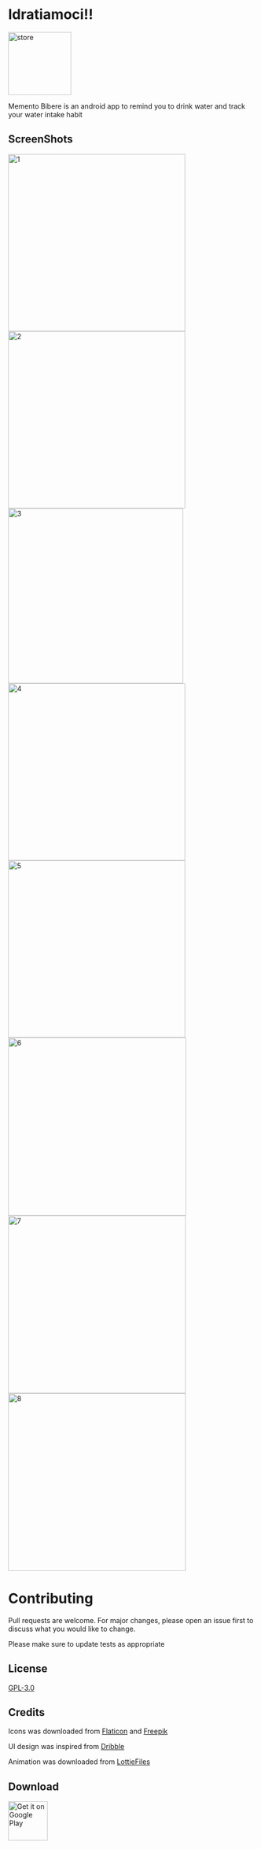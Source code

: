 # Idratiamoci!!

<img width="128" height="128" alt="store" src="https://github.com/rMarduk87/MementoBibere/assets/30796324/79fa6d8a-3913-41ed-8486-b0c3166ed6b5">


Memento Bibere is an android app to remind you to drink water and track your water intake habit

## ScreenShots

<img width="360" alt="1" src="https://github.com/rMarduk87/MementoBibere/assets/30796324/556cd725-f373-4930-8b0c-56926ea1859e">
<img width="360" alt="2" src="https://github.com/rMarduk87/MementoBibere/assets/30796324/0565e9d7-1797-40b9-a803-3c94a8b1fc17">
<img width="356" alt="3" src="https://github.com/rMarduk87/MementoBibere/assets/30796324/f66bb00c-a634-4772-8db9-dcf340fc84db">
<img width="360" alt="4" src="https://github.com/rMarduk87/MementoBibere/assets/30796324/46c61a15-4baf-49f8-b44b-6d95ee5e095b">
<img width="360" alt="5" src="https://github.com/rMarduk87/MementoBibere/assets/30796324/10c7bb2d-f943-4bda-ab6c-3faf0604289c">
<img width="362" alt="6" src="https://github.com/rMarduk87/MementoBibere/assets/30796324/c7548534-39d0-4096-af00-aa61f9eabf26">
<img width="361" alt="7" src="https://github.com/rMarduk87/MementoBibere/assets/30796324/d41ea252-c7d8-4c0f-b37f-a643b1dcc317">
<img width="361" alt="8" src="https://github.com/rMarduk87/MementoBibere/assets/30796324/98faba8f-d29f-4522-b39b-3849d2bc3143">


# Contributing
Pull requests are welcome. For major changes, please open an issue first to discuss what you would like to change.

Please make sure to update tests as appropriate

## License
[GPL-3.0](https://github.com/z3r0c00l-2k/AquaDroid/blob/master/LICENSE)

## Credits
Icons was downloaded from [Flaticon](https://www.flaticon.com) and [Freepik](https://www.freepik.com)

UI design was inspired from [Dribble](https://dribbble.com)

Animation was downloaded from [LottieFiles](https://lottiefiles.com)

## Download
[<img src="https://play.google.com/intl/en_us/badges/images/generic/en_badge_web_generic.png"
      alt="Get it on Google Play"
      height="80">](https://play.google.com/store/apps/details?id=rpt.tool.mementobibere)

